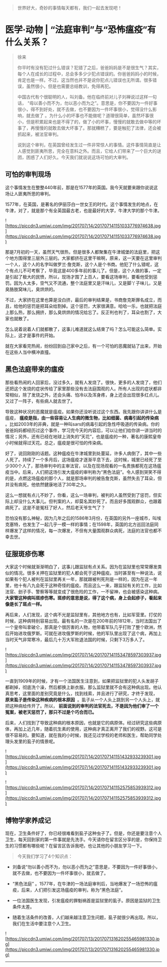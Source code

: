 > 世界好大，奇妙的事情每天都有，我们一起去发现吧！

# 医学·动物 | “法庭审判”与“恐怖瘟疫”有什么关系？

> 徐来
> 
> 你平时有没有犯过什么错误？犯错了之后，爸爸妈妈是不是很生气？其实，每个人在成长的过程中，总会多多少少犯点错误的。你爸爸妈妈小的时候，肯定也是一样。不过，这当然也并不是说你犯点儿错误也无所谓。很多错误，虽然很小，但是也需要总结教训，免得再犯。
> 
> 中国古代有个很聪明的人，叫刘备。他在临终前对儿子刘禅说过这样一句话， “毋以善小而不为，勿以恶小而为之”。意思是，你不要因为一件好事很小，得不到好处，就不去做，也不要因为一件坏事很小，觉得没什么影响，就去做了 。为什么小的坏事也不能做呢？道理很简单，虽然坏事很小，但是积累起来也是不得了的，做了小的坏事，慢慢的就敢去做中等的坏事了，再慢慢的就敢去做大坏事了。那就糟糕了，要是触犯了法律，还会被抓起来，被法官审判。
> 
> 说到这个审判，在英国曾经发生过一件非常惊人的事情。这件事情简直是让人感觉到匪夷所思，完全在意料之外。而且，它给人们带来了一个巨大的谜团，困惑了人们好久。今天我们就说说这场可怕的大审判。

## 可怕的审判现场

这个事情发生在整整440年前，那是在1577年的英国。我今天就要来跟你说说这场让人匪夷所思的审判。

1577年，在英国，是著名的伊丽莎白一世女王的时代。这个事情发生的地点，在牛津，对了，就是那个有全英国最古老，也是最好的大学，牛津大学的那个牛津。

![https://piccdn3.umiwi.com/img/201707/14/201707141151033776974638.jpg](https://piccdn3.umiwi.com/img/201707/14/201707141151033776974638.jpg)

那是7月初的一天，虽然天气很热，但是很多人都聚集在牛津城堡的法庭里，把这个地方围得里三层外三层的。大家都挤在这里干嘛啊，原来，这一天要在这里审判一个人，这个人的名字叫做罗兰·詹克斯，这个人是个书商。他犯了什么错呢，这个有点儿不可考察了，毕竟这是400多年前的事儿了。但是，这个人做的事，一定是引起了极大的民愤，所以，现场才围了上百人，要看这场审判，要看他受到惩罚。因为人太多，空气又不流通，整个法庭里又是汗味儿，又是脚丫子味儿，又是臭胳肢窝味儿，臭烘烘的。

不过，大家挤在这里也算是没白挤，最后的审判结果是，书商詹克斯罪名成立，而且，给他的惩罚是把耳朵给割掉。这个惩罚，大家很满意。哈哈一乐，也就把法庭上那么热，那么拥挤，那么臭烘烘的情况给忘了。反正判也判了，耳朵也割了，大家也就散了。

怎么说着说着人们就都散了，这事儿难道就这么结束了吗？怎么可能这么简单。实际上，这才是事件的开始。

就在大家看完热闹，纷纷回到自己家中之后，有一个可怕的恶魔就钻了出来，开始在这些人当中横冲直撞。

## 黑色法庭带来的瘟疫

那些看热闹的人回家后，没过多久，就有人发烧了。很快，更多的人发烧了，他们还把这个发烧的症状传给了家里那些没有去法庭围观的人。所有人出现的症状都非常相似，除了发烧之外，还会头痛、怕冷以及浑身疼，身上还会出现很多红点儿。又过了一阵子，有些病人就去世了。

导致这种状况的恶魔就是瘟疫。如果你还没听说过这个东西。我先跟你讲讲什么是瘟疫， **瘟疫是指，由一些容易让人生病的微生物，比如细菌、病毒引起的传染病** 。比如2003年的非典，就是一种叫sars的病毒引起的急性呼吸道的传染病。你的爸爸妈妈都经历过这个事件，学习完今天的内容后，可以让他们给你讲一讲当时的情况；另外，还有已经在地球上消失的“天花”，也是瘟疫的一种，著名的康熙皇帝小时候就得过天花。总之，瘟疫是很可怕的传染病。

好了，说回刚刚的话题。这种瘟疫在牛津城里到处蔓延，许多人病倒了，其中一些人死了。持续了一个多月后，这场瘟疫才逐渐平息下去，这时候，城里已经死了至少300个人了，那场审判中的主审法官，以及在现场观看的一名贵族都死在这场瘟疫当中。后来，人们把这场引发大瘟疫的审判称为“黑色法庭”。令人感到哭笑不得的是，点燃这场瘟疫的那个人，就是那场审判的被告詹克斯，虽然失去了耳朵，但并没有病死。他依然健康地活了30年之久。

这么一想就有点儿不妙了，你看，这么一场审判，被判的人虽然受到了惩罚，但实际上却没什么大事儿。但判案的人，却莫名其妙死了。而且好多围观群众，也跟着病死了。这是不是冤枉了好人，然后老天爷生气了？

恐怕没有那么神秘，因为几年之后的1586年3月份，在英国的另外一座城市，叫埃克塞特，也发生了一起几乎一模一样的事情；在1598年，英国的北方巡回法庭同样爆发了这样的情况，每一次爆发，不但有大量围观群众病死，法庭的法官也都不幸去世。

## 征服斑疹伤寒

大家这个时候就渐渐明白了，这事儿跟监狱有点关系。因为在监狱里也常常爆发类似的情况。很多关押在监狱里的犯人都会死于这种瘟疫。当时甚至有一种说法，说如果有个犯人被判在监狱里再关一年，那就跟被判死刑是一样的，因为在这一年里，他十有八九会死于这种奇怪的瘟疫。而且这么一来，跟监狱有关的工作，比如法官、刽子手、警察等等就变成了很危险的工作，一不留神，也会被感染这种病。 **大家管这种病叫斑疹伤寒。斑疹的意思是说，得了这个病，身上会起疹子，看起来像是长了斑点一样。**  

再后来，人们发现，这个病不光是监狱里有，其他地方也有，比如军营里。打仗的时候，这种病特别容易出现。最有名的一次是在200年前的1812年，当时法国出了一个皇帝叫拿破仑，那真是个很厉害的人物，他带着军队几乎打败了整个欧洲，然后开始进攻俄罗斯。可就在进攻俄罗斯的时候，他的军队里出现了这个病，再加上当时天气非常寒冷，最后几十万大军败退法国的时候，只剩下3万多人了。

![https://piccdn3.umiwi.com/img/201707/14/201707141153478597303937.jpg](https://piccdn3.umiwi.com/img/201707/14/201707141153478597303937.jpg)

一直到1909年的时候，才有一个法国医生注意到，如果把监狱里的犯人头发胡子都剃掉，彻底洗个澡，然后都换上新衣服。那么监狱里就不会有这种病出现。他认真思考，这里面的差别究竟是什么，找到线索，并且进行了研究，才终于发现，  **原来虱子是传染这种疾病的根本原因**  。虱子从一个人头上跳到另一个人头上，就把这种病给传开了。所以， **前面说到的审判的法官死去，不是因为他们审了一个冤案，被老天惩罚了，那只不过是个巧合而已。**

后来，人们找到了导致这种病的根本原因，也就是它的病原体。经过研究这些病原体，再加上近几年，随着抗生素的使用，这种病才真正离开了我们的视野。这可是很不容易的。要知道，就在我的小时候，我还见过学校的老师和医生，帮助同学处理头发里的虱子的情景呢。   

![https://piccdn3.umiwi.com/img/201707/14/201707141151432933239301.jpg](https://piccdn3.umiwi.com/img/201707/14/201707141151432933239301.jpg)

![https://piccdn3.umiwi.com/img/201707/14/201707141152575853939312.jpg](https://piccdn3.umiwi.com/img/201707/14/201707141152575853939312.jpg)

## 博物学家养成记

现在，卫生条件好了，你已经很难看到虱子这种虫子了。但是，你还是要注意个人卫生，每天回到家的第一件事就是先洗手。今天请你在留言区分享的是，你保持卫生的习惯都有哪些呢？在留言区告诉我吧，也让其他的小朋友学习一下。

> 今天我们学习了4个知识点：

* 刘备说“勿以善小而不为，勿以恶小而为之”意思是，不要因为一件好事很小，就不去做，也不要因为一件坏事很小，就去做了。

* “黑色法庭” 。1577年，在牛津的一场法庭审判后，当地爆发了一场恐怖的瘟疫，后来，人们把引发这场瘟疫的审判，称为“黑色法庭”。

* 一位法国医生发现，引发瘟疫的罪魁祸首是监狱里的虱子。原因是监狱的卫生条件太差。

* 随着生活条件的改善，人们越来越注意卫生问题，虱子就很少再出现。所以，我们在生活中要注意个人卫生。    

![https://piccdn3.umiwi.com/img/201707/13/201707131620255465981330.jpg](https://piccdn3.umiwi.com/img/201707/13/201707131620255465981330.jpg)

---
